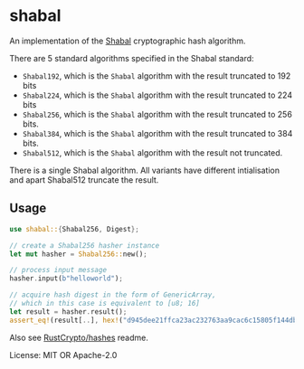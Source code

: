 # shabal

An implementation of the [Shabal][1] cryptographic hash algorithm.

There are 5 standard algorithms specified in the Shabal standard:

* `Shabal192`, which is the `Shabal` algorithm with the result truncated to 192 bits
* `Shabal224`, which is the `Shabal` algorithm with the result truncated to 224 bits
* `Shabal256`, which is the `Shabal` algorithm with the result truncated to 256 bits.
* `Shabal384`, which is the `Shabal` algorithm with the result truncated to 384 bits.
* `Shabal512`, which is the `Shabal` algorithm with the result not truncated.

There is a single Shabal algorithm. All variants have different intialisation and apart
Shabal512 truncate the result.

## Usage

```rust
use shabal::{Shabal256, Digest};

// create a Shabal256 hasher instance
let mut hasher = Shabal256::new();

// process input message
hasher.input(b"helloworld");

// acquire hash digest in the form of GenericArray,
// which in this case is equivalent to [u8; 16]
let result = hasher.result();
assert_eq!(result[..], hex!("d945dee21ffca23ac232763aa9cac6c15805f144db9d6c97395437e01c8595a8"));
```

Also see [RustCrypto/hashes][2] readme.

[1]: https://www.cs.rit.edu/~ark/20090927/Round2Candidates/Shabal.pdf
[2]: https://github.com/RustCrypto/hashes

License: MIT OR Apache-2.0
